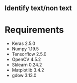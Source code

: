 ## Identify text/non text ##


# Requirements #

 - Keras 2.5.0
 - Numpy 1.19.5
 - Tensorflow 2.5.0
 - OpenCV 4.5.2
 - Sklearn 0.24.2
 - Matplotlib 3.4.2
 - gdow 3.13.0

 <!-- Visualize models -->
 <!-- - pydot 1.4.2 -->
 <!-- - graphviz 0.16 -->